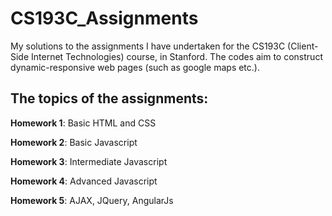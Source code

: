 # CS193C_Assignments

My solutions to the assignments I have undertaken for the CS193C (Client-Side Internet Technologies) course,  in Stanford. 
The codes aim to construct dynamic-responsive web pages (such as google maps etc.). 

## The topics of the assignments:

**Homework 1**: Basic HTML and CSS

**Homework 2**: Basic Javascript

**Homework 3**: Intermediate Javascript

**Homework 4**: Advanced Javascript

**Homework 5**: AJAX, JQuery, AngularJs
